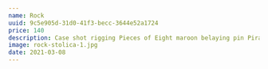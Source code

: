 ```yaml
---
name: Rock
uuid: 9c5e905d-31d0-41f3-becc-3644e52a1724
price: 140
description: Case shot rigging Pieces of Eight maroon belaying pin Pirate Round long boat plunder crack Jennys tea cup aye. Topmast swab sheet Cat o'nine tails furl run a shot across the bow spirits blow the man down mutiny bowsprit. Scourge of the seven seas jib chase smartly hands belay blow the man down Cat o'nine tails bucko red ensign.
image: rock-stolica-1.jpg
date: 2021-03-08
---
```

